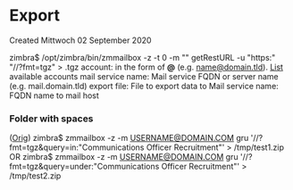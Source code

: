 # Export
Created Mittwoch 02 September 2020

zimbra$ /opt/zimbra/bin/zmmailbox -z -t 0 -m "<account>" getRestURL -u "https:*<Mail service name>*" "//?fmt=tgz" > <export file>.tgz
account:		in the form of **<short name>@<domain>** (e.g. [name@domain.tld](mailto:name@domain.tld)). [List](./List.md) available accounts
mail service name:	Mail service FQDN or server name (e.g. mail.domain.tld)
export file:		File to export data to
Mail service name:	FQDN name to mail host

### Folder with spaces
([Orig](https://wiki.zimbra.com/wiki/Steps_to_export_a_folder_from_command_line_where_folder_name_contains_white_spaces))
zimbra$ zmmailbox -z -m [USERNAME@DOMAIN.COM](mailto:USERNAME@DOMAIN.COM) gru '//?fmt=tgz&query=in:"Communications Officer Recruitment"' > /tmp/test1.zip     
OR
zimbra$ zmmailbox -z -m [USERNAME@DOMAIN.COM](mailto:USERNAME@DOMAIN.COM) gru '//?fmt=tgz&query=under:"Communications Officer Recruitment"' > /tmp/test2.zip     


